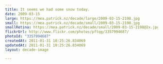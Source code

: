 ```yaml
---
title: It seems we had some snow today.
date: 2009-03-15
large: https://mea.patrick.nz/decade/large/2009-03-15-2198.jpg
small: https://mea.patrick.nz/decade/small/2009-03-15-2198.jpg
smallRetina: https://mea.patrick.nz/decade/small/2009-03-15-2198@2x.jpg
flickrUrl: http://www.flickr.com/photos/pftqg/3357994687/
photoId: "3357994687"
createdAt: 2011-01-31 10:25:26.834069
updatedAt: 2011-01-31 10:25:26.834069
layout: decade-image

---
```


